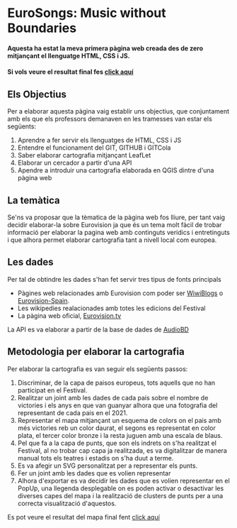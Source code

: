 # EuroSongs: Music without Boundaries
#### Aquesta ha estat la meva primera pàgina web creada des de zero mitjançant el llenguatge HTML, CSS i JS.
#### Si vols veure el resultat final fes [click aquí](https://markmolne.github.io/EuroMusic/index.html)


## Els Objectius
   Per a elaborar aquesta pàgina vaig establir uns objectius, que conjuntament amb els que els professors demanaven en les tramesses van estar els següents:
   1. Aprendre a fer servir els llenguatges de HTML, CSS i JS
   2. Entendre el funcionament del GIT, GITHUB i GITCola
   3. Saber elaborar cartografia mitjançant LeafLet
   4. Elaborar un cercador a partir d'una API
   5. Apendre a introduir una cartografia elaborada en QGIS dintre d'una pàgina web


## La temàtica
Se'ns va proposar que la tèmatica de la pàgina web fos lliure, per tant vaig decidir elaborar-la sobre Eurovision ja que és un tema molt fàcil de trobar informació per elaborar la pagina web amb continguts veridics i entretinguts i que alhora permet elaborar cartografia tant a nivell local com europea.


## Les dades
Per tal de obtindre les dades s'han fet servir tres tipus de fonts principals
* Pàgines web relacionades amb Eurovision com poder ser [WiwiBlogs](https://wiwibloggs.com/) o [Eurovision-Spain](https://eurovision-spain.com/).
* Les wikipedies realacionades amb totes les edicions del Festival
* La pàgina web oficial, [Eurovision.tv](https://eurovision.tv/)

La API es va elaborar a partir de la base de dades de [AudioBD](https://www.theaudiodb.com/)


## Metodologia per elaborar la cartografia
Per elaborar la cartografia es van seguir els següents passos:
1. Discriminar, de la capa de paisos europeus, tots aquells que no han participat en el Festival.
2. Realitzar un joint amb les dades de cada pais sobre el nombre de victories i els anys en que van guanyar alhora que una fotografia del representant de cada pais en el 2021.
3. Representar el mapa mitjançant un esquema de colors on el pais amb més victories reb un color daurat, el segons es representat en color plata, el tercer color bronze i la resta juguen amb una escala de blaus.
4. Pel que fa a la capa de punts, que son els indrets on s'ha realitzat el Festival, al no trobar cap capa ja realitzada, es va digitalitzar de manera manual tots els teatres i estadis on s'ha duut a terme.
5. Es va afegir un SVG personalitzat per a representar els punts. 
6. Fer un joint amb les dades que es volien representar
7. Alhora d'exportar es va decidir les dades que es volien representar en el PopUp, una llegenda desplegable on es poden activar o desactivar les diverses capes del mapa i la realització de clusters de punts per a una correcta visualització d'aquestos.

Es pot veure el resultat del mapa final fent [click aquí](https://markmolne.github.io/EuroMusic/winnerchart.html)
